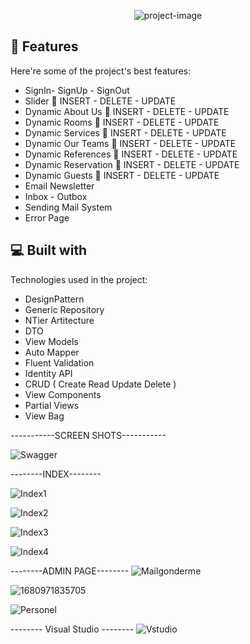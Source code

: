 <p align="center"><img src="https://socialify.git.ci/serkanky/Asp.Net-Core-Api---Rapid-Api---Api-Consume/image?font=Bitter&amp;name=1&amp;owner=1&amp;pattern=Charlie%20Brown&amp;theme=Light" alt="project-image"></p>

  
  
<h2>🧐 Features</h2>

Here're some of the project's best features:

*   SignIn- SignUp - SignOut
*   Slider 💫 INSERT - DELETE - UPDATE
*   Dynamic About Us 💫 INSERT - DELETE - UPDATE
*   Dynamic Rooms 💫 INSERT - DELETE - UPDATE
*   Dynamic Services 💫 INSERT - DELETE - UPDATE
*   Dynamic Our Teams 💫 INSERT - DELETE - UPDATE
*   Dynamic References 💫 INSERT - DELETE - UPDATE
*   Dynamic Reservation 💫 INSERT - DELETE - UPDATE
*   Dynamic Guests 💫 INSERT - DELETE - UPDATE
*   Email Newsletter
*   Inbox - Outbox
*   Sending Mail System
*   Error Page

  
  
<h2>💻 Built with</h2>

Technologies used in the project:

*   DesignPattern
*   Generic Repository
*   NTier Artitecture
*   DTO
*   View Models
*   Auto Mapper
*   Fluent Validation
*   Identity API
*   CRUD ( Create Read Update Delete )
*   View Components
*   Partial Views
*   View Bag

-----------SCREEN SHOTS-----------

![Swagger](https://user-images.githubusercontent.com/124188116/230732242-42e34159-4815-4c0e-b562-87ff0c315ccc.png)

--------INDEX--------

![Index1](https://user-images.githubusercontent.com/124188116/230732246-a10b29fc-ef8a-469e-b7fa-1ae2d3a45ab1.png)

![Index2](https://user-images.githubusercontent.com/124188116/230732250-7c49f119-748b-44d0-ae98-e0c87c0601dc.png)

![Index3](https://user-images.githubusercontent.com/124188116/230732254-5f1ae520-638f-46c6-be9c-bdf9202ab3f2.png)

![Index4](https://user-images.githubusercontent.com/124188116/230732258-450ed0f4-c93a-4afe-9321-560acae837dd.png)

--------ADMIN PAGE--------
![Mailgonderme](https://user-images.githubusercontent.com/124188116/230732260-3a78eb92-a4db-49df-8b0e-0223cd0c6d08.png)

![1680971835705](https://user-images.githubusercontent.com/124188116/230733848-955f3bb0-7bd5-48a0-a1c2-9f9816f1b4c9.jpeg)

![Personel](https://user-images.githubusercontent.com/124188116/230732265-eda8e38e-a95e-4813-950f-de66de2f3d4f.png)

-------- Visual Studio --------
![Vstudio](https://user-images.githubusercontent.com/124188116/230732349-4dad6267-4a1a-4253-ae19-9917b2ac5b13.png)

 


